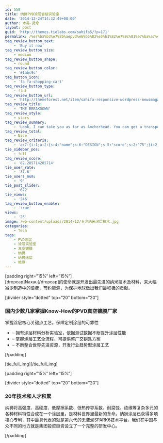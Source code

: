 ```yaml
---
id: 558
title: 纳狮PVD涂层省级实验室
date: '2014-12-24T14:32:49+08:00'
author: 木易·灵兮
layout: post
guid: 'http://themes.tielabs.com/sahifa5/?p=171'
permalink: /%e7%ba%b3%e7%8b%aepvd%e6%b6%82%e5%b1%82%e7%9c%81%e7%ba%a7%e5%ae%9e%e9%aa%8c%e5%ae%a4/
taq_review_button_text:
    - 'Buy it now'
taq_review_button_size:
    - medium
taq_review_button_shape:
    - round
taq_review_button_color:
    - '#1abc9c'
taq_button_icon:
    - 'fa fa-shopping-cart'
taq_review_button_type:
    - flat
taq_review_button_url:
    - 'http://themeforest.net/item/sahifa-responsive-wordpress-newsmagazineblog/2819356?ref=tielabs'
taq_review_title:
    - 'THE BREAKDOWN'
taq_review_style:
    - stars
taq_review_summary:
    - 'Look, I can take you as far as Anchorhead. You can get a transport there to Mos Eisley or wherever you''re going.'
taq_review_total:
    - Nice
taq_review_criteria:
    - 'a:7:{i:1;a:2:{s:4:"name";s:6:"DESIGN";s:5:"score";s:2:"75";}i:2;a:2:{s:4:"name";s:7:"DISPLAY";s:5:"score";s:2:"87";}i:3;a:2:{s:4:"name";s:24:"RECEPTION / CALL QUALITY";s:5:"score";s:2:"79";}i:4;a:2:{s:4:"name";s:11:"PERFORMANCE";s:5:"score";s:2:"87";}i:5;a:2:{s:4:"name";s:8:"SOFTWARE";s:5:"score";s:2:"78";}i:6;a:2:{s:4:"name";s:12:"BATTERY LIFE";s:5:"score";s:2:"89";}i:7;a:2:{s:4:"name";s:9:"ECOSYSTEM";s:5:"score";s:2:"81";}}'
tie_sidebar_pos:
    - full
taq_review_score:
    - '82.285714285714'
tie_user_rate:
    - '37.6'
tie_users_num:
    - '9'
tie_post_slider:
    - '672'
tie_views:
    - '246'
taq_review_button_enable:
    - 'true'
views:
    - '25'
image: /wp-content/uploads/2014/12/专注纳米涂层技术.jpg
categories:
    - Tech
tags:
    - PVD涂层
    - 涂层实验室
    - 真空镀膜
    - 纳狮
    - 纳狮涂层
    - 绝缘
---
```


\[padding right=”15%” left=”15%”\]  
\[dropcap\]Naxau\[/dropcap\]的使命就是开发出最先进的纳米技术及材料，来大幅减少制造中的浪费，节约能源，为保护地球做出我们最积极的贡献。

\[divider style=”dotted” top=”20″ bottom=”20″\]

### 国内少数几家掌握Know-How的PVD真空镀膜厂家

掌握涂层核心关键点工艺，保障定制涂层的可靠性

- – 拥有涂层材料分析实验室，依据测试数据不断提升涂层性能
- – 掌握涂层工艺全流程，可提供整厂交钥匙方案
- – 不断整合世界先进资源，开发行业趋势型涂层工艺

\[/padding\]

\[tie\_full\_img\]\[/tie\_full\_img\]

\[padding right=”15%” left=”15%”\]

\[divider style=”dotted” top=”20″ bottom=”20″\]

### 20年技术和人才积累

纳狮将高强度、高硬度、低摩擦系数、低热传导系数、耐腐蚀、绝缘等复杂多元的各种材料特性合成在一个涂层里，是材料世界里最新的革命。纳狮涂层已获得多项核心专利，其中最具代表的就是第六代的无液滴SPARK6技术平台。我们在中国与众不同的地方就是集团投资巨资设立了一个完整的研发中心。

\[/padding\]